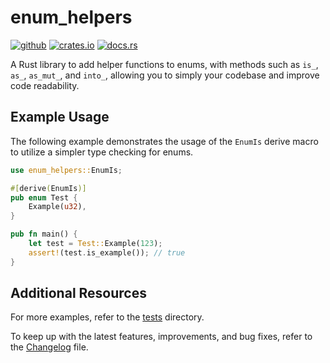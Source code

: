 # enum_helpers
[![github](https://img.shields.io/badge/enum__helpers-github?style=flat-square&logo=github&label=github&labelColor=232323&color=333333)](https://github.com/crwn1337/enum_helpers)
[![crates.io](https://img.shields.io/crates/v/enum_helpers?style=flat-square&logo=rust&labelColor=232323&color=333333)](https://crates.io/crates/enum_helpers)
[![docs.rs](https://img.shields.io/badge/enum__helpers-docs?style=flat-square&logo=docs.rs&label=docs.rs&labelColor=232323&color=333333)](https://docs.rs/enum_helpers/)


A Rust library to add helper functions to enums, with methods such as `is_`, `as_`, `as_mut_`, and `into_`, allowing you to simply your codebase and improve code readability.

## Example Usage
The following example demonstrates the usage of the `EnumIs` derive macro to utilize a simpler type checking for enums.

```rust
use enum_helpers::EnumIs;

#[derive(EnumIs)]
pub enum Test {
    Example(u32),
}

pub fn main() {
    let test = Test::Example(123);
    assert!(test.is_example()); // true
}
```

## Additional Resources
For more examples, refer to the [tests](tests/) directory.

To keep up with the latest features, improvements, and bug fixes, refer to the [Changelog](CHANGELOG.md) file.